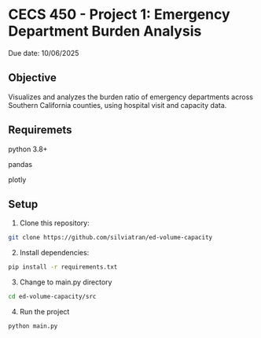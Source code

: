# CECS 450 - Project 1: Emergency Department Burden Analysis
Due date: 10/06/2025

## Objective
Visualizes and analyzes the burden ratio of emergency departments across Southern California counties, using hospital visit and capacity data.

## Requiremets
python 3.8+

pandas

plotly

## Setup
1. Clone this repository:
```bash
git clone https://github.com/silviatran/ed-volume-capacity
```

2. Install dependencies:
```bash
pip install -r requirements.txt
```

3. Change to main.py directory
```bash
cd ed-volume-capacity/src
```

4. Run the project
```bash
python main.py
```
